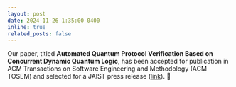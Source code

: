 ```yaml
---
layout: post
date: 2024-11-26 1:35:00-0400
inline: true
related_posts: false
---
```


Our paper, titled <b>Automated Quantum Protocol Verification Based on Concurrent Dynamic Quantum Logic</b>, has been accepted for publication in ACM Transactions on Software Engineering and Methodology (ACM TOSEM) and selected for a JAIST press release ([link](https://www.jaist.ac.jp/english/whatsnew/press/2024/12/19-1.html)). :tada: